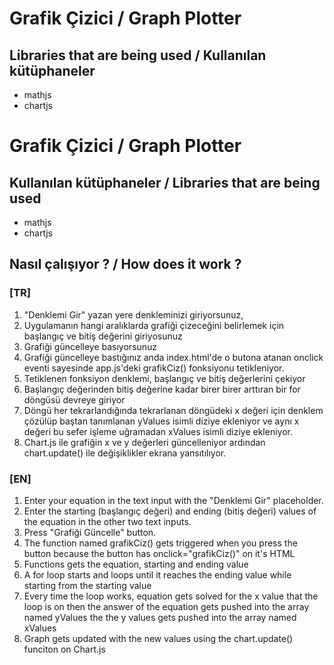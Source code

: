 # Grafik Çizici / Graph Plotter

## Libraries that are being used / Kullanılan kütüphaneler
* mathjs
* chartjs
# Grafik Çizici / Graph Plotter

##  Kullanılan kütüphaneler / Libraries that are being used
* mathjs
* chartjs

## Nasıl çalışıyor ? / How does it work ?
### [TR]
1. "Denklemi Gir" yazan yere denkleminizi giriyorsunuz,
2. Uygulamanın hangi aralıklarda grafiği çizeceğini belirlemek için başlangıç ve bitiş değerini giriyosunuz
3. Grafiği güncelleye basıyorsunuz
4. Grafiği güncelleye bastığınız anda index.html'de o butona atanan onclick eventi sayesinde app.js'deki grafikCiz() fonksiyonu tetikleniyor.
5. Tetiklenen fonksiyon denklemi, başlangıç ve bitiş değerlerini çekiyor
6. Başlangıç değerinden bitiş değerine kadar birer birer arttıran bir for döngüsü devreye giriyor
7. Döngü her tekrarlandığında tekrarlanan döngüdeki x değeri için denklem çözülüp baştan tanımlanan yValues isimli diziye ekleniyor ve aynı x değeri bu sefer işleme uğramadan xValues isimli diziye ekleniyor.
8. Chart.js ile grafiğin x ve y değerleri güncelleniyor ardından chart.update() ile değişiklikler ekrana yansıtılıyor.
  
### [EN]
1. Enter your equation in the text input with the "Denklemi Gir" placeholder.
2. Enter the starting (başlangıç değeri) and ending (bitiş değeri) values of the equation in the other two text inputs.
3. Press "Grafiği Güncelle" button.
4. The function named grafikCiz() gets triggered when you press the button because the button has onclick="grafikCiz()" on it's HTML
5. Functions gets the equation, starting and ending value
6. A for loop starts and loops until it reaches the ending value while starting from the starting value
7. Every time the loop works, equation gets solved for the x value that the loop is on then the answer of the equation gets pushed into the array named yValues the the y values gets pushed into the array named xValues
8. Graph gets updated with the new values using the chart.update() funciton on Chart.js
